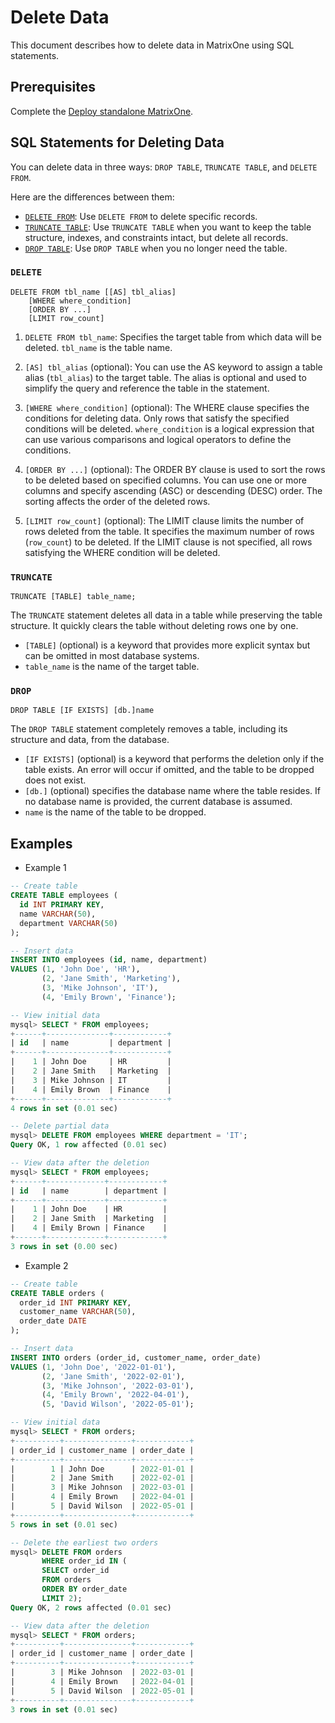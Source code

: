 # Delete Data

This document describes how to delete data in MatrixOne using SQL statements.

## Prerequisites

Complete the [Deploy standalone MatrixOne](../../Get-Started/install-standalone-matrixone.md).

## SQL Statements for Deleting Data

You can delete data in three ways: `DROP TABLE`, `TRUNCATE TABLE`, and `DELETE FROM`.

Here are the differences between them:

- [`DELETE FROM`](../../Reference/SQL-Reference/Data-Manipulation-Language/delete.md): Use `DELETE FROM` to delete specific records.
- [`TRUNCATE TABLE`](../../Reference/SQL-Reference/Data-Definition-Language/truncate-table.md): Use `TRUNCATE TABLE` when you want to keep the table structure, indexes, and constraints intact, but delete all records.
- [`DROP TABLE`](../../Reference/SQL-Reference/Data-Definition-Language/drop-table.md): Use `DROP TABLE` when you no longer need the table.

### `DELETE`

```
DELETE FROM tbl_name [[AS] tbl_alias]
    [WHERE where_condition]
    [ORDER BY ...]
    [LIMIT row_count]
```

1. `DELETE FROM tbl_name`: Specifies the target table from which data will be deleted. `tbl_name` is the table name.

2. `[AS] tbl_alias` (optional): You can use the AS keyword to assign a table alias (`tbl_alias`) to the target table. The alias is optional and used to simplify the query and reference the table in the statement.

3. `[WHERE where_condition]` (optional): The WHERE clause specifies the conditions for deleting data. Only rows that satisfy the specified conditions will be deleted. `where_condition` is a logical expression that can use various comparisons and logical operators to define the conditions.

4. `[ORDER BY ...]` (optional): The ORDER BY clause is used to sort the rows to be deleted based on specified columns. You can use one or more columns and specify ascending (ASC) or descending (DESC) order. The sorting affects the order of the deleted rows.

5. `[LIMIT row_count]` (optional): The LIMIT clause limits the number of rows deleted from the table. It specifies the maximum number of rows (`row_count`) to be deleted. If the LIMIT clause is not specified, all rows satisfying the WHERE condition will be deleted.

### `TRUNCATE`

```
TRUNCATE [TABLE] table_name;
```

The `TRUNCATE` statement deletes all data in a table while preserving the table structure. It quickly clears the table without deleting rows one by one.

- `[TABLE]` (optional) is a keyword that provides more explicit syntax but can be omitted in most database systems.
- `table_name` is the name of the target table.

### `DROP`

```
DROP TABLE [IF EXISTS] [db.]name
```

The `DROP TABLE` statement completely removes a table, including its structure and data, from the database.

- `[IF EXISTS]` (optional) is a keyword that performs the deletion only if the table exists. An error will occur if omitted, and the table to be dropped does not exist.
- `[db.]` (optional) specifies the database name where the table resides. If no database name is provided, the current database is assumed.
- `name` is the name of the table to be dropped.

## Examples

- Example 1

```sql
-- Create table
CREATE TABLE employees (
  id INT PRIMARY KEY,
  name VARCHAR(50),
  department VARCHAR(50)
);

-- Insert data
INSERT INTO employees (id, name, department)
VALUES (1, 'John Doe', 'HR'),
       (2, 'Jane Smith', 'Marketing'),
       (3, 'Mike Johnson', 'IT'),
       (4, 'Emily Brown', 'Finance');

-- View initial data
mysql> SELECT * FROM employees;
+------+--------------+------------+
| id   | name         | department |
+------+--------------+------------+
|    1 | John Doe     | HR         |
|    2 | Jane Smith   | Marketing  |
|    3 | Mike Johnson | IT         |
|    4 | Emily Brown  | Finance    |
+------+--------------+------------+
4 rows in set (0.01 sec)

-- Delete partial data
mysql> DELETE FROM employees WHERE department = 'IT';
Query OK, 1 row affected (0.01 sec)

-- View data after the deletion
mysql> SELECT * FROM employees;
+------+-------------+------------+
| id   | name        | department |
+------+-------------+------------+
|    1 | John Doe    | HR         |
|    2 | Jane Smith  | Marketing  |
|    4 | Emily Brown | Finance    |
+------+-------------+------------+
3 rows in set (0.00 sec)
```

- Example 2

```sql
-- Create table
CREATE TABLE orders (
  order_id INT PRIMARY KEY,
  customer_name VARCHAR(50),
  order_date DATE
);

-- Insert data
INSERT INTO orders (order_id, customer_name, order_date)
VALUES (1, 'John Doe', '2022-01-01'),
       (2, 'Jane Smith', '2022-02-01'),
       (3, 'Mike Johnson', '2022-03-01'),
       (4, 'Emily Brown', '2022-04-01'),
       (5, 'David Wilson', '2022-05-01');

-- View initial data
mysql> SELECT * FROM orders;
+----------+---------------+------------+
| order_id | customer_name | order_date |
+----------+---------------+------------+
|        1 | John Doe      | 2022-01-01 |
|        2 | Jane Smith    | 2022-02-01 |
|        3 | Mike Johnson  | 2022-03-01 |
|        4 | Emily Brown   | 2022-04-01 |
|        5 | David Wilson  | 2022-05-01 |
+----------+---------------+------------+
5 rows in set (0.01 sec)

-- Delete the earliest two orders
mysql> DELETE FROM orders
       WHERE order_id IN (
       SELECT order_id
       FROM orders
       ORDER BY order_date
       LIMIT 2);
Query OK, 2 rows affected (0.01 sec)

-- View data after the deletion
mysql> SELECT * FROM orders;
+----------+---------------+------------+
| order_id | customer_name | order_date |
+----------+---------------+------------+
|        3 | Mike Johnson  | 2022-03-01 |
|        4 | Emily Brown   | 2022-04-01 |
|        5 | David Wilson  | 2022-05-01 |
+----------+---------------+------------+
3 rows in set (0.01 sec)
```
